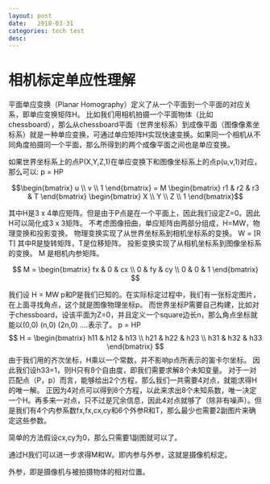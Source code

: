 ```yaml
---
layout: post
date:   2018-03-31 
categories: tech test
desc:
---
```




# 相机标定单应性理解

平面单应变换（Planar Homography）定义了从一个平面到一个平面的对应关系，即单应变换矩阵H。
比如我们用相机拍摄一个平面物体（比如chessboard），那么从chessboard平面（世界坐标系）到成像平面（图像像素坐标系）就是一种单应变换，可通过单应矩阵H实现快速变换。如果同一个相机从不同角度拍摄同一个平面，那么所得到的两个成像平面之间也是单应变换。

如果世界坐标系上的点P(X,Y,Z,1)在单应变换下和图像坐标系上的点p(u,v,1)对应，那么可以:
p = HP

$$\begin{bmatrix}
	u  \\
	v \\
	1 
\end{bmatrix} = M
\begin{bmatrix}
	r1 & r2 & r3 & T
\end{bmatrix}
\begin{bmatrix}
	X  \\
	Y \\
	Z \\
	1
\end{bmatrix}$$



其中H是3 x 4单应矩阵。但是由于P点是在一个平面上，因此我们设定Z=0。因此H可以简化成3 x 3矩阵。
不考虑图像扭曲，单应矩阵由两部分组成，H=MW，物理变换和投影变换。
物理变换实现了从世界坐标系到相机坐标系的变换。
W = [R T] 其中R是旋转矩阵，T是位移矩阵。
投影变换实现了从相机坐标系到图像坐标系的变换。
M 是相机内参矩阵。

$$
M =
\begin{bmatrix}
	fx & 0 & cx \\
	0 & fy & cy \\
	0 & 0 & 1
\end{bmatrix}
$$

我们设 H = MW 
p和P是我们已知的。在实际标定过程中，我们有一张标定图片，在上面寻找角点，这个就是图像物理坐标p。
而世界坐标P需要自己构建，比如对于chessboard，设该平面为Z=0，并且定义一个square边长n，那么角点坐标就能以(0,0) (n,0) (2n,0) ....表示了。
p = HP
$$
H =
\begin{bmatrix}
	h11 & h12 & h13 \\
	h21 & h22 & h23 \\
	h31 & h32 & h33
\end{bmatrix}
$$
由于我们用的齐次坐标，H乘以一个常数，并不影响p点所表示的笛卡尔坐标。
因此我们设h33=1，则H只有8个自由度，即我们需要求解8个未知变量。
对于一对匹配点（P，p）而言，能够给出2个方程，那么我们一共需要4对点，就能求得H的唯一解。
正因为4对点可以得到8个方程，以此来求出8个未知系数，唯一决定一个H。再多来一对点，只不过是冗余信息，因此4对点就够了（除非有噪声）。但是我们有4个内参系数fx,fx,cx,cy和6个外参R和T，那么最少也需要2副图片来确定这些参数。

简单的方法假设cx,cy为0，那么只需要1副图就可以了。

通过H我们可以进一步求得M和W。即内参与外参，这就是摄像机标定。

外参，即是摄像机与被拍摄物体的相对位置。



